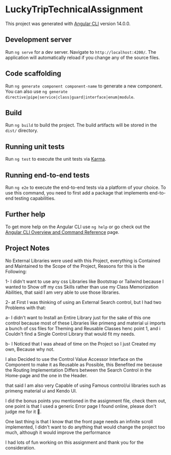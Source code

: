 # LuckyTripTechnicalAssignment

This project was generated with [Angular CLI](https://github.com/angular/angular-cli) version 14.0.0.

## Development server

Run `ng serve` for a dev server. Navigate to `http://localhost:4200/`. The application will automatically reload if you change any of the source files.

## Code scaffolding

Run `ng generate component component-name` to generate a new component. You can also use `ng generate directive|pipe|service|class|guard|interface|enum|module`.

## Build

Run `ng build` to build the project. The build artifacts will be stored in the `dist/` directory.

## Running unit tests

Run `ng test` to execute the unit tests via [Karma](https://karma-runner.github.io).

## Running end-to-end tests

Run `ng e2e` to execute the end-to-end tests via a platform of your choice. To use this command, you need to first add a package that implements end-to-end testing capabilities.

## Further help

To get more help on the Angular CLI use `ng help` or go check out the [Angular CLI Overview and Command Reference](https://angular.io/cli) page.


## Project Notes

No External Libraries were used with this Project, everything is Contained and Maintained to the Scope of the Project, Reasons for this is the Following: 

1- I didn't want to use any css Libraries like Bootstrap or Tailwind because I wanted to Show off my css Skills rather than use my Class Memorization Abilities, that said I am very able to use those libraries.

2- at First I was thinking of using an External Search control, but I had two Problems with that:

  a- I didn't want to Install an Entire Library just for the sake of this one control because most of these Libraries like primeng and material ui imports a bunch of       css files for Theming and Reusable Classes henc point 1, and i Couldn't find a Single Control Library that would fit my needs.
  
  b- I Noticed that I was ahead of time on the Project so I just Created my own, Because why not.
  
I also Decided to use the Control Value Accessor Interface on the Component to make it as Reusable as Possible, this Benefited me because the Routing Implementation Differs between the Search Control in the Home-page and the one in the Header.
   
that said I am also very Capable of using Famous control/ui libraries such as primeng material ui and Kendo UI.

I did the bonus points you mentioned in the assignment file, check them out, one point is that I used a generic Error page I found online, please don't judge me for it 🙈.

One last thing is that I know that the front page needs an infinite scroll implemented, I didn't want to do anything that would change the project too much, although it would improve the performance
   
I had lots of fun working on this assignment and thank you for the consideration.
